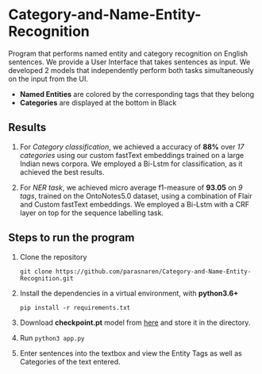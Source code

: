 # Category-and-Name-Entity-Recognition
Program that performs named entity and category recognition on English sentences. We provide a User Interface that takes sentences as input. We developed 2 models that independently perform both tasks simultaneously on the input from the UI.

* **Named Entities** are colored by the corresponding tags that they belong
* **Categories** are displayed at the bottom in Black


## Results

1. For *Category classification*, we achieved a accuracy of **88%** over *17 categories* using our custom fastText embeddings trained on a large Indian news corpora. We employed a Bi-Lstm for classification, as it achieved the best results.

2. For *NER task*, we achieved micro average f1-measure of **93.05** on *9 tags*, trained on the OntoNotes5.0 dataset, using a combination of Flair and Custom fastText embeddings. We employed a Bi-Lstm with a CRF layer on top for the sequence labelling task.


## Steps to run the program

1.  Clone the repository

    `git clone https://github.com/parasnaren/Category-and-Name-Entity-Recognition.git`
    
2.  Install the dependencies in a virtual environment, with **python3.6+**

    `pip install -r requirements.txt`
     
3.  Download **checkpoint.pt** model from [here](https://drive.google.com/file/d/1XZWm5nGf8s_FLrJlxYamEPbPIRCYrHBH/view?usp=sharing) and store it in the directory.

4.  Run `python3 app.py`

5.  Enter sentences into the textbox and view the Entity Tags as well as Categories of the text entered.

